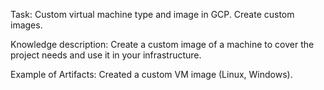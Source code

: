 Task:
Custom virtual machine type and image in GCP. Create custom images.

Knowledge description:
Create a custom image of a machine to cover the project needs and use it in your infrastructure. 

Example of Artifacts: 
Created a custom VM image (Linux, Windows).
